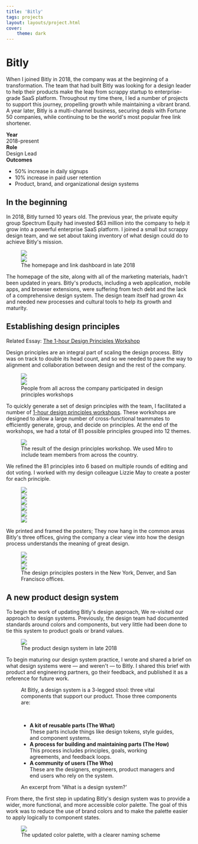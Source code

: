 ```yaml
---
title: 'Bitly'
tags: projects
layout: layouts/project.html
cover:
    theme: dark
---
```


<div class="cover cover--has-bg c--bg-gray-1">
    <div class="cover--header l--mar-top-l l--mar-btm-s l--grid">
        <div class="l--grid-wide l--flex">
            <div class="l--flex-twothirds">
                <h1 class="l--mar-top-none t--family-sans t--weight-light t--size-xxl">Bitly</h1>
                <p>
                    When I joined Bitly in 2018, the company was at the beginning of a transformation. The team that had built Bitly was looking for a design leader to help their products make the leap from scrappy startup to enterprise-grade SaaS platform. Throughout my time there, I led a number of projects to support this journey, propelling growth while maintaining a vibrant brand. A year later, Bitly is a multi-channel business, securing deals with Fortune 50 companies, while continuing to be the world's most popular free link shortener.
                </p>
            </div>
            <div class="l--flex-onethird">
                <strong>Year</strong><br/>
                2018-present<br/>
                <strong>Role</strong><br/>
                Design Lead<br/>
                <strong>Outcomes</strong><br/>
                <ul class="l--mar-none l--pad-left-s">
                    <li>50% increase in daily signups</li>
                    <li>10% increase in paid user retention</li>
                    <li>Product, brand, and organizational design systems</li>
                </ul>
            </div>
        </div>
    </div>
    <div class="cover--bg" style="background-image: url(/images/bitly-bg.jpg);">
    </div>
</div>
<section class="project--section l--grid">
    <h2>In the beginning</h2>
    <p>In 2018, Bitly turned 10 years old. The previous year, the private equity group Spectrum Equity had invested $63 million into the company to help it grow into a powerful enterprise SaaS platform. I joined a small but scrappy design team, and we set about taking inventory of what design could do to achieve Bitly's mission.</p>
    <figure class="l--grid-wide">
        <div class="l--flex l--space-flush">
            <div class="l--flex-auto">
                <img loading="lazy" src="/images/bitly-1.jpg" />
            </div>
            <div class="l--flex-auto">
                <img loading="lazy" src="/images/bitly-2.jpg" />
            </div>
        </div>
        <figcaption>The homepage and link dashboard in late 2018</figcaption>
    </figure>
    <p>The homepage of the site, along with all of the marketing materials, hadn't been updated in years. Bitly's products, including a web application, mobile apps, and browser extensions, were suffering from tech debt and the lack of a comprehensive design system. The design team itself had grown 4x and needed new processes and cultural tools to help its growth and maturity.</p>
</section>
<section class="project--section c--bg-gray-1 l--grid">
    <h2>Establishing design principles</h2>
    <div class="project--related-post">
        <span class="project--related-post-header c--gray">Related Essay:</span>
        <a href="/writing/design-principles-workshop/" target="_blank">The 1-hour Design Principles Workshop</a>
    </div>
    <p>Design principles are an integral part of scaling the design process. Bitly was on track to double its head count, and so we needed to pave the way to alignment and collaboration between design and the rest of the company.</p>
    <figure class="l--grid-wide">
        <div class="l--flex l--space-flush">
            <div class="l--flex-auto">
                <img loading="lazy" src="/images/bitly-4.jpg" />
            </div>
            <div class="l--flex-auto">
                <img loading="lazy" src="/images/bitly-5.jpg" />
            </div>
        </div>
        <figcaption>People from all across the company participated in design principles workshops</figcaption>
    </figure>
    <p>To quickly generate a set of design principles with the team, I facilitated a number of <a href="/writing/design-principles-workshop/" target="_blank">1-hour design principles workshops</a>. These workshops are designed to allow a large number of cross-functional teammates to efficiently generate, group, and decide on principles. At the end of the workshops, we had a total of 81 possible principles grouped into 12 themes.</p>
    <figure>
        <img loading="lazy" src="/images/bitly-6.png">
        <figcaption>The result of the design principles workshop. We used Miro to include team members from across the country.</figcaption>
    </figure>
    <p>We refined the 81 principles into 6 based on multiple rounds of editing and dot voting. I worked with my design colleague Lizzie May to create a poster for each principle.</p>
    <figure>
        <div class="l--flex l--space-flush">
            <div class="l--flex-auto l--mar-btm-s">
                <img loading="lazy" src="/images/bitly-7.jpg" />
            </div>
            <div class="l--flex-auto">
                <img loading="lazy" src="/images/bitly-8.jpg" />
            </div>
            <div class="l--flex-auto">
                <img loading="lazy" src="/images/bitly-9.jpg" />
            </div>
        </div>
        <div class="l--flex l--space-flush">
            <div class="l--flex-auto">
                <img loading="lazy" src="/images/bitly-10.jpg" />
            </div>
            <div class="l--flex-auto">
                <img loading="lazy" src="/images/bitly-11.jpg" />
            </div>
            <div class="l--flex-auto">
                <img loading="lazy" src="/images/bitly-12.jpg" />
            </div>
        </div>
    </figure>
    <p>We printed and framed the posters; They now hang in the common areas Bitly's three offices, giving the company a clear view into how the design process understands the meaning of great design.</p>
    <figure class="l--grid-wide">
        <div class="l--flex l--space-flush">
            <div class="l--flex-auto">
                <img loading="lazy" src="/images/bitly-13.jpg" />
            </div>
            <div class="l--flex-auto">
                <img loading="lazy" src="/images/bitly-14.jpg" />
            </div>
            <div class="l--flex-auto">
                <img loading="lazy" src="/images/bitly-15.jpg">
            </div>
        </div>
        <figcaption>
            The design principles posters in the New York, Denver, and San Francisco offices.
        </figcaption>
    </figure>
</section>
<section class="project--section l--grid">
    <h2>A new product design system</h2>
    <p>To begin the work of updating Bitly's design approach, We re-visited our approach to design systems. Previously, the design team had documented standards around colors and components, but very little had been done to tie this system to product goals or brand values.</p>
    <figure>
        <img loading="lazy" src="/images/bitly-3.jpg">
        <figcaption>The product design system in late 2018</figcaption>
    </figure>
    <p>To begin maturing our design system practice, I wrote and shared a brief on what design systems were — and weren't — to Bitly. I shared this brief with product and engineering partners, go their feedback, and published it as a reference for future work.</p>
    <figure>
        <div style="background: var(--c--theme-highlight-1);" class="l--pad-m t--family-serif">
            <p>At Bitly, a design system is a 3-legged stool: three vital components that support our product. Those three components are:</p><br/>
                <ul class="l--mar-btm-none">
                    <li>
                        <strong>A kit of reusable parts (The What)</strong><br/>
                        These parts include things like design tokens, style guides, and component systems.
                    </li>
                    <li>
                        <strong>A process for building and maintaining parts (The How)</strong><br/>
                        This process includes principles, goals, working agreements, and feedback loops.
                    </li>
                    <li>
                        <strong>A community of users (The Who)</strong><br/>
                        These are the designers, engineers, product managers and end users who rely on the system.
                    </li>
                </ul>
        </div>
        <figcaption>An excerpt from 'What is a design system?'</figcaption>
    </figure>
    <p>From there, the first step in updating Bitly's design system was to provide a wider, more functional, and more accessible color palette. The goal of this work was to reduce the use of brand colors and to make the palette easier to apply logically to component states.</p>
    <figure>
        <img loading="lazy" src="/images/bitly-17.jpg" />
        <figcaption>
            The updated color palette, with a clearer naming scheme
        </figcaption>
    </figure>
</section>